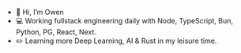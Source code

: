 - 👋 Hi, I’m Owen
- 💻 Working fullstack engineering daily with Node, TypeScript, Bun, Python, PG, React, Next.
- ✏️ Learning more Deep Learning, AI & Rust in my leisure time.

<!---
owenizedd/owenizedd is a ✨ special ✨ repository because its `README.md` (this file) appears on your GitHub profile.
You can click the Preview link to take a look at your changes.
--->
